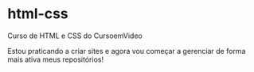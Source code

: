 # html-css
Curso de HTML e CSS do CursoemVideo

Estou praticando a criar sites e agora vou começar a gerenciar de forma mais ativa meus repositórios!